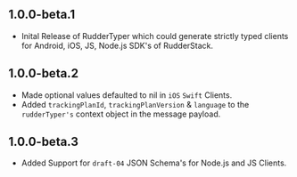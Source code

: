 ## 1.0.0-beta.1

* Inital Release of RudderTyper which could generate strictly typed clients for Android, iOS, JS, Node.js SDK's of RudderStack.

## 1.0.0-beta.2

* Made optional values defaulted to nil in `iOS` `Swift` Clients.
* Added `trackingPlanId`, `trackingPlanVersion` & `language` to the `rudderTyper's` context object in the message payload.

## 1.0.0-beta.3

* Added Support for `draft-04` JSON Schema's for Node.js and JS Clients.
